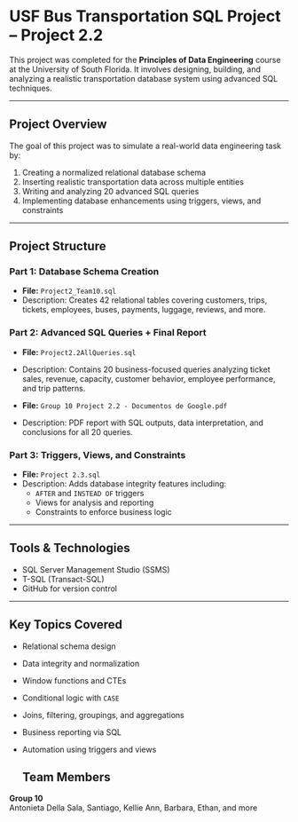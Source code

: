 #  USF Bus Transportation SQL Project – Project 2.2

This project was completed for the **Principles of Data Engineering** course at the University of South Florida. It involves designing, building, and analyzing a realistic transportation database system using advanced SQL techniques.

---

##  Project Overview

The goal of this project was to simulate a real-world data engineering task by:

1. Creating a normalized relational database schema
2. Inserting realistic transportation data across multiple entities
3. Writing and analyzing 20 advanced SQL queries
4. Implementing database enhancements using triggers, views, and constraints

---

##  Project Structure

###  Part 1: Database Schema Creation
- **File:** `Project2_Team10.sql`
- Description: Creates 42 relational tables covering customers, trips, tickets, employees, buses, payments, luggage, reviews, and more.

### Part 2: Advanced SQL Queries + Final Report
- **File:** `Project2.2AllQueries.sql`
- Description: Contains 20 business-focused queries analyzing ticket sales, revenue, capacity, customer behavior, employee performance, and trip patterns.

- **File:** `Group 10 Project 2.2 - Documentos de Google.pdf`
- Description: PDF report with SQL outputs, data interpretation, and conclusions for all 20 queries.

###  Part 3: Triggers, Views, and Constraints
- **File:** `Project 2.3.sql`
- Description: Adds database integrity features including:
  - `AFTER` and `INSTEAD OF` triggers
  - Views for analysis and reporting
  - Constraints to enforce business logic

---

##  Tools & Technologies
- SQL Server Management Studio (SSMS)
- T-SQL (Transact-SQL)
- GitHub for version control

---

##  Key Topics Covered

- Relational schema design
- Data integrity and normalization
- Window functions and CTEs
- Conditional logic with `CASE`
- Joins, filtering, groupings, and aggregations
- Business reporting via SQL
- Automation using triggers and views

  ## Team Members
**Group 10**  
Antonieta Della Sala, Santiago, Kellie Ann, Barbara, Ethan, and more
